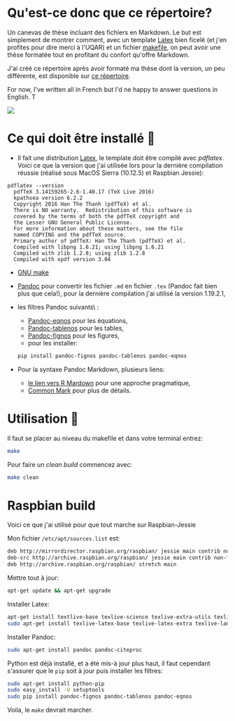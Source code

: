 # Qu'est-ce donc que ce répertoire?

Un canevas de thèse incluant des fichiers en Markdown. Le but est simplement
de montrer comment, avec un template [Latex](http://www.latex-project.org) bien ficelé (et j'en profites pour dire merci à l'UQAR) et un fichier [makefile](https://www.gnu.org/software/make/manual/make.html), on peut avoir une thèse formatée tout en profitant du confort qu'offre Markdown.

J'ai créé ce répertoire après avoir formaté ma thèse dont
la version, un peu différente, est disponible sur [ce répertoire](https://github.com/KevCaz/thesis).


For now, I've written all in French but I'd ne happy to answer questions in English. T

[![](https://img.shields.io/badge/licence-GPLv3-8f10cb.svg)](http://www.gnu.org/licenses/gpl.html)


# Ce qui doit être installé :wrench:

- Il fait une distribution [Latex](https://www.latex-project.org/get/), le template doit être compilé avec *pdflatex*. Voici ce que la version que j'ai utilisée lors pour la dernière compilation réussie (réalisé sous MacOS Sierra (10.12.5) et Raspbian Jessie):

```
pdflatex --version                        
  pdfTeX 3.14159265-2.6-1.40.17 (TeX Live 2016)
  kpathsea version 6.2.2
  Copyright 2016 Han The Thanh (pdfTeX) et al.
  There is NO warranty.  Redistribution of this software is
  covered by the terms of both the pdfTeX copyright and
  the Lesser GNU General Public License.
  For more information about these matters, see the file
  named COPYING and the pdfTeX source.
  Primary author of pdfTeX: Han The Thanh (pdfTeX) et al.
  Compiled with libpng 1.6.21; using libpng 1.6.21
  Compiled with zlib 1.2.8; using zlib 1.2.8
  Compiled with xpdf version 3.04
```

- [GNU make](https://www.gnu.org/software/make/manual/make.html)


- [Pandoc](http://pandoc.org) pour convertir les fichier `.md` en fichier `.tex` (Pandoc fait bien plus que cela!), pour la dernière compilation j'ai utilisé la version 1.19.2.1,
- les filtres Pandoc suivants\ :
  - [Pandoc-eqnos](https://github.com/tomduck/pandoc-eqnos) pour les équations,
  - [Pandoc-tablenos](https://github.com/tomduck/pandoc-tablenos) pour les tables,
  - [Pandoc-fignos](https://github.com/tomduck/pandoc-fignos) pour les figures,
  - pour les installer:

  ```bash
  pip install pandoc-fignos pandoc-tablenos pandoc-eqnos
  ```  


- Pour la syntaxe Pandoc Markdown, plusieurs liens:
  - [le lien vers R Mardown](http://rmarkdown.rstudio.com/authoring_pandoc_markdown.html) pour
  une approche pragmatique,
  - [Common Mark](http://commonmark.org) pour plus de détails.


# Utilisation :hammer:

Il faut se placer au niveau du makefile et dans votre terminal entrez:

```bash
make
```

Pour faire un *clean build* commencez avec:

```bash
make clean
```

# Raspbian build

Voici ce que j'ai utilisé pour que tout marche sur Raspbian-Jessie

Mon fichier `/etc/apt/sources.list` est:

```bash
deb http://mirrordirector.raspbian.org/raspbian/ jessie main contrib non-free rpi
deb-src http://archive.raspbian.org/raspbian/ jessie main contrib non-free rpi
deb http://archive.raspbian.org/raspbian/ stretch main
```

Mettre tout à jour:

```bash
apt-get update && apt-get upgrade
```

Installer Latex:

```bash
apt-get install textlive-base texlive-science texlive-extra-utils texlive-font-utils texlive-fonts-extra texlive-fonts-recommended
sudo apt-get install texlive-latex-base texlive-latex-extra texlive-lang-english texlive-lang-french
```

Installer Pandoc:

```bash
sudo apt-get install pandoc pandoc-citeproc
```

Python est déjà installé, et a été mis-à jour plus haut, il faut cependant s'assurer que le `pip` soit à jour puis installer les filtres:

```bash
sudo apt-get install python-pip
sudo easy_install -U setuptools
sudo pip install pandoc-fignos pandoc-tablenos pandoc-eqnos
```

Voila, le `make` devrait marcher.
